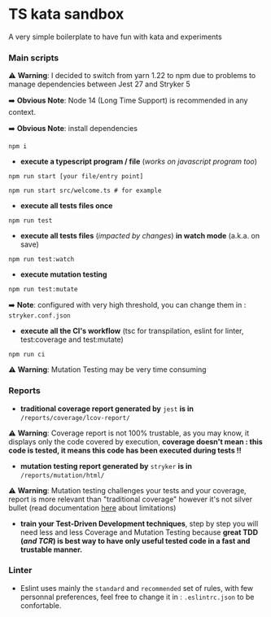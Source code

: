 # TS kata sandbox

A very simple boilerplate to have fun with kata and experiments

### Main scripts

:warning: **Warning**: I decided to switch from yarn 1.22 to npm due to problems to manage dependencies between Jest 27 and Stryker 5

:arrow_right: **Obvious Note**: Node 14 (Long Time Support) is recommended in any context.

:arrow_right: **Obvious Note**: install dependencies
```shell
npm i
```
- **execute a typescript program / file** (_works on javascript program too_) 
```shell
npm run start [your file/entry point]

npm run start src/welcome.ts # for example
```

- **execute all tests files once** 
```shell
npm run test
```

- **execute all tests files** (_impacted by changes_) **in watch mode** (a.k.a. on save) 
```shell
npm run test:watch
```

- **execute mutation testing** 
```shell
npm run test:mutate
```
:arrow_right: **Note**: configured with very high threshold, you can change them in : `stryker.conf.json`

- **execute all the CI's workflow** (tsc for transpilation, eslint for linter, test:coverage and test:mutate) 
```shell
npm run ci
```

:warning: **Warning**: Mutation Testing may be very time consuming

### Reports

- **traditional coverage report generated by** `jest` **is in** `/reports/coverage/lcov-report/`

:warning: **Warning**: Coverage report is not 100% trustable, as you may know, it displays only the code covered by execution, **coverage doesn't mean : this code is tested, it means this code has been executed during tests !!**

- **mutation testing report generated by** `stryker` **is in** `/reports/mutation/html/`

:warning: **Warning**: Mutation testing challenges your tests and your coverage, report is more relevant than "traditional coverage" however it's not silver bullet (read documentation [here](https://stryker-mutator.io/) about limitations)

- **train your Test-Driven Development techniques**, step by step you will need less and less Coverage and Mutation Testing because **great TDD (_and TCR_) is best way to have only useful tested code in a fast and trustable manner.** 

### Linter

- Eslint uses mainly the `standard` and `recommended` set of rules, with few personnal preferences, feel free to change it in : `.eslintrc.json` to be confortable.
